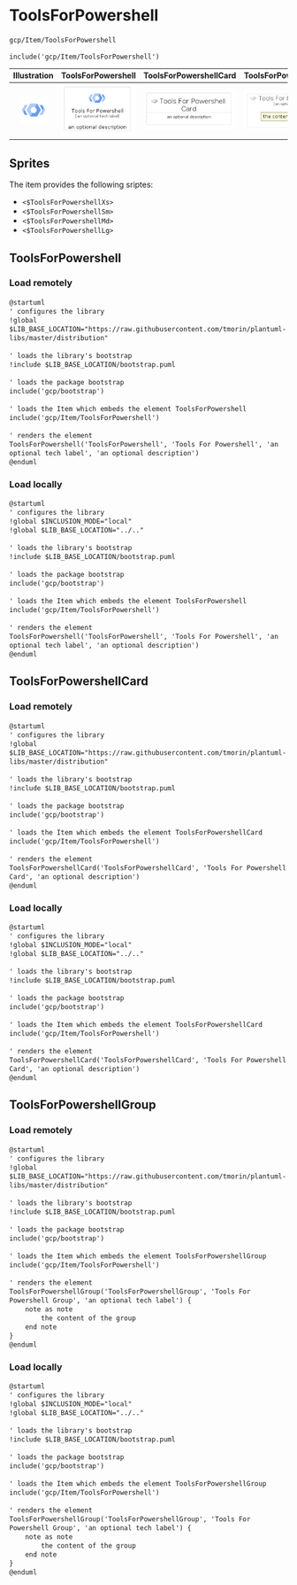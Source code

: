 # ToolsForPowershell


```text
gcp/Item/ToolsForPowershell
```

```text
include('gcp/Item/ToolsForPowershell')
```



| Illustration | ToolsForPowershell | ToolsForPowershellCard | ToolsForPowershellGroup |
| :---: | :---: | :---: | :---: |
| ![illustration for Illustration](../../gcp/Item/ToolsForPowershell.png) | ![illustration for ToolsForPowershell](../../gcp/Item/ToolsForPowershell.Local.png) | ![illustration for ToolsForPowershellCard](../../gcp/Item/ToolsForPowershellCard.Local.png) | ![illustration for ToolsForPowershellGroup](../../gcp/Item/ToolsForPowershellGroup.Local.png) |



## Sprites
The item provides the following sriptes:

- `<$ToolsForPowershellXs>`
- `<$ToolsForPowershellSm>`
- `<$ToolsForPowershellMd>`
- `<$ToolsForPowershellLg>`





## ToolsForPowershell

### Load remotely
```plantuml
@startuml
' configures the library
!global $LIB_BASE_LOCATION="https://raw.githubusercontent.com/tmorin/plantuml-libs/master/distribution"

' loads the library's bootstrap
!include $LIB_BASE_LOCATION/bootstrap.puml

' loads the package bootstrap
include('gcp/bootstrap')

' loads the Item which embeds the element ToolsForPowershell
include('gcp/Item/ToolsForPowershell')

' renders the element
ToolsForPowershell('ToolsForPowershell', 'Tools For Powershell', 'an optional tech label', 'an optional description')
@enduml
```

### Load locally
```plantuml
@startuml
' configures the library
!global $INCLUSION_MODE="local"
!global $LIB_BASE_LOCATION="../.."

' loads the library's bootstrap
!include $LIB_BASE_LOCATION/bootstrap.puml

' loads the package bootstrap
include('gcp/bootstrap')

' loads the Item which embeds the element ToolsForPowershell
include('gcp/Item/ToolsForPowershell')

' renders the element
ToolsForPowershell('ToolsForPowershell', 'Tools For Powershell', 'an optional tech label', 'an optional description')
@enduml
```

## ToolsForPowershellCard

### Load remotely
```plantuml
@startuml
' configures the library
!global $LIB_BASE_LOCATION="https://raw.githubusercontent.com/tmorin/plantuml-libs/master/distribution"

' loads the library's bootstrap
!include $LIB_BASE_LOCATION/bootstrap.puml

' loads the package bootstrap
include('gcp/bootstrap')

' loads the Item which embeds the element ToolsForPowershellCard
include('gcp/Item/ToolsForPowershell')

' renders the element
ToolsForPowershellCard('ToolsForPowershellCard', 'Tools For Powershell Card', 'an optional description')
@enduml
```

### Load locally
```plantuml
@startuml
' configures the library
!global $INCLUSION_MODE="local"
!global $LIB_BASE_LOCATION="../.."

' loads the library's bootstrap
!include $LIB_BASE_LOCATION/bootstrap.puml

' loads the package bootstrap
include('gcp/bootstrap')

' loads the Item which embeds the element ToolsForPowershellCard
include('gcp/Item/ToolsForPowershell')

' renders the element
ToolsForPowershellCard('ToolsForPowershellCard', 'Tools For Powershell Card', 'an optional description')
@enduml
```

## ToolsForPowershellGroup

### Load remotely
```plantuml
@startuml
' configures the library
!global $LIB_BASE_LOCATION="https://raw.githubusercontent.com/tmorin/plantuml-libs/master/distribution"

' loads the library's bootstrap
!include $LIB_BASE_LOCATION/bootstrap.puml

' loads the package bootstrap
include('gcp/bootstrap')

' loads the Item which embeds the element ToolsForPowershellGroup
include('gcp/Item/ToolsForPowershell')

' renders the element
ToolsForPowershellGroup('ToolsForPowershellGroup', 'Tools For Powershell Group', 'an optional tech label') {
    note as note
        the content of the group
    end note
}
@enduml
```

### Load locally
```plantuml
@startuml
' configures the library
!global $INCLUSION_MODE="local"
!global $LIB_BASE_LOCATION="../.."

' loads the library's bootstrap
!include $LIB_BASE_LOCATION/bootstrap.puml

' loads the package bootstrap
include('gcp/bootstrap')

' loads the Item which embeds the element ToolsForPowershellGroup
include('gcp/Item/ToolsForPowershell')

' renders the element
ToolsForPowershellGroup('ToolsForPowershellGroup', 'Tools For Powershell Group', 'an optional tech label') {
    note as note
        the content of the group
    end note
}
@enduml
```

